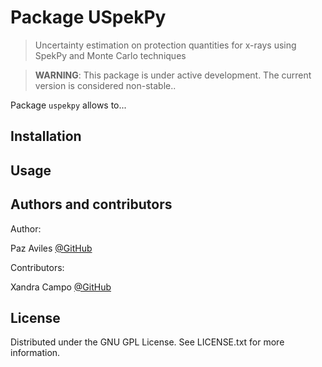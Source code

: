 # Package USpekPy

> Uncertainty estimation on protection quantities for x-rays using SpekPy and Monte Carlo techniques

> **WARNING**: This package is under active development. The current version is considered non-stable..

Package ``uspekpy`` allows to...

## Installation

## Usage
 
## Authors and contributors

Author:

Paz Aviles [@GitHub](https://github.com/pazaviles/)

Contributors: 

Xandra Campo [@GitHub](https://github.com/xandratxan/)

## License

Distributed under the GNU GPL License. See LICENSE.txt for more information.
